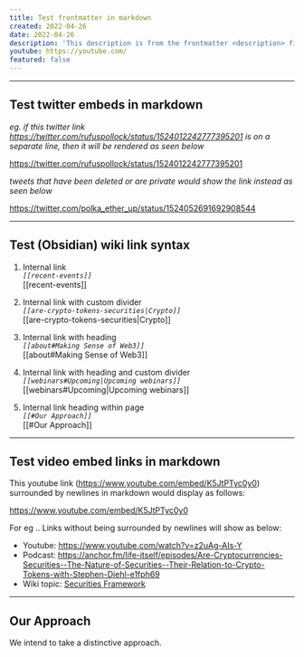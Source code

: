 ```yaml
---
title: Test frontmatter in markdown
created: 2022-04-26
date: 2022-04-26
description: 'This description is from the frontmatter <description> field.'
youtube: https://youtube.com/
featured: false
---
```


***

## Test twitter embeds in markdown

*eg. if this twitter link https://twitter.com/rufuspollock/status/1524012242777395201 is on a separate line, then it will be rendered as seen below*

https://twitter.com/rufuspollock/status/1524012242777395201

*tweets that have been deleted or are private would show the link instead as seen below*

https://twitter.com/polka_ether_up/status/1524052691692908544

***

## Test (Obsidian) wiki link syntax

1. Internal link  
    *`[[recent-events]]`*  
	[[recent-events]]

2. Internal link with custom divider  
	*`[[are-crypto-tokens-securities|Crypto]]`*  
	[[are-crypto-tokens-securities|Crypto]]

3. Internal link with heading  
     *`[[about#Making Sense of Web3]]`*  
	[[about#Making Sense of Web3]]

4. Internal link with heading and custom divider  
	 *`[[webinars#Upcoming|Upcoming webinars]]`*  
	[[webinars#Upcoming|Upcoming webinars]]

5. Internal link heading within page  
     *`[[#Our Approach]]`*  
	[[#Our Approach]]

***

## Test video embed links in markdown

This youtube link (https://www.youtube.com/embed/K5JtPTyc0y0) surrounded by newlines in markdown would display as follows:

https://www.youtube.com/embed/K5JtPTyc0y0

For eg .. Links without being surrounded by newlines will show as below:

* Youtube:  https://www.youtube.com/watch?v=z2uAg-AIs-Y
* Podcast: https://anchor.fm/life-itself/episodes/Are-Cryptocurrencies-Securities--The-Nature-of-Securities--Their-Relation-to-Crypto-Tokens-with-Stephen-Diehl-e1fph69
* Wiki topic:  [Securities Framework](../concepts/security.md)

***

## Our Approach
We intend to take a distinctive approach.